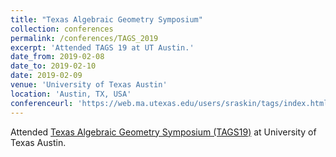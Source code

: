 ```yaml
---
title: "Texas Algebraic Geometry Symposium"
collection: conferences
permalink: /conferences/TAGS_2019
excerpt: 'Attended TAGS 19 at UT Austin.'
date_from: 2019-02-08
date_to: 2019-02-10
date: 2019-02-09
venue: 'University of Texas Austin'
location: 'Austin, TX, USA'
conferenceurl: 'https://web.ma.utexas.edu/users/sraskin/tags/index.html'
---
```


Attended [Texas Algebraic Geometry Symposium (TAGS19)](https://web.ma.utexas.edu/users/sraskin/tags/index.html) at University of Texas Austin.